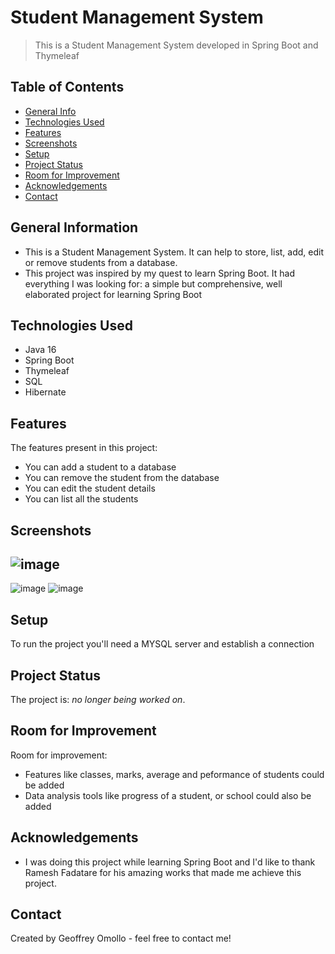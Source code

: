# Student Management System

>This is a Student Management System developed in Spring Boot and Thymeleaf

## Table of Contents
* [General Info](#general-information)
* [Technologies Used](#technologies-used)
* [Features](#features)
* [Screenshots](#screenshots)
* [Setup](#setup)
* [Project Status](#project-status)
* [Room for Improvement](#room-for-improvement)
* [Acknowledgements](#acknowledgements)
* [Contact](#contact)
<!-- * [License](#license) -->

## General Information
- This is a Student Management System. It can help to store, list, add, edit or remove students from a database.
- This project was inspired by my quest to learn Spring Boot. It had everything I was looking for: a simple but comprehensive, well elaborated project for learning Spring Boot

## Technologies Used
- Java 16
- Spring Boot
- Thymeleaf
- SQL
- Hibernate

## Features
The features present in this project:
- You can add a student to a database
- You can remove the student from the database
- You can edit the student details
- You can list all the students

## Screenshots

![image](https://user-images.githubusercontent.com/120243097/206903360-5e76e365-9f56-4f5c-b3b1-6bb37db775e8.png)
------
![image](https://user-images.githubusercontent.com/120243097/206903533-4dd8b72b-ad30-464a-b881-e354c7349810.png)
![image](https://user-images.githubusercontent.com/120243097/206903569-cb0e7406-ea88-459a-97e6-9869508d40c6.png)

## Setup

To run the project you'll need a MYSQL server and establish a connection

## Project Status
The project is: _no longer being worked on_. 

## Room for Improvement
Room for improvement:
- Features like classes, marks, average and peformance of students could be added
- Data analysis tools like progress of a student, or school could also be added

## Acknowledgements
- I was doing this project while learning Spring Boot and I'd like to thank Ramesh Fadatare for his amazing works that made me achieve this project.

## Contact
Created by Geoffrey Omollo - feel free to contact me!

<!-- Optional -->
<!-- ## License -->
<!-- This project is open source and available under the [... License](). -->



